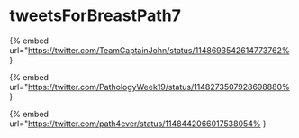 # tweetsForBreastPath7

{% embed url="https://twitter.com/TeamCaptainJohn/status/1148693542614773762% }

{% embed url="https://twitter.com/PathologyWeek19/status/1148273507928698880% }

{% embed url="https://twitter.com/path4ever/status/1148442066017538054% }

